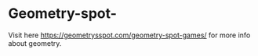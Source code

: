 # Geometry-spot-
Visit here https://geometrysspot.com/geometry-spot-games/ for more info about geometry.
